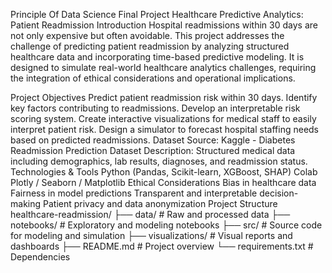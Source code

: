 Principle Of Data Science
Final Project
Healthcare Predictive Analytics: Patient Readmission
Introduction
Hospital readmissions within 30 days are not only expensive but often avoidable. This project addresses the challenge of predicting patient readmission by analyzing structured healthcare data and incorporating time-based predictive modeling. It is designed to simulate real-world healthcare analytics challenges, requiring the integration of ethical considerations and operational implications.

Project Objectives
Predict patient readmission risk within 30 days.
Identify key factors contributing to readmissions.
Develop an interpretable risk scoring system.
Create interactive visualizations for medical staff to easily interpret patient risk.
Design a simulator to forecast hospital staffing needs based on predicted readmissions.
Dataset
Source: Kaggle - Diabetes Readmission Prediction Dataset
Description: Structured medical data including demographics, lab results, diagnoses, and readmission status.
Technologies & Tools
Python (Pandas, Scikit-learn, XGBoost, SHAP)
Colab
Plotly / Seaborn / Matplotlib
Ethical Considerations
Bias in healthcare data
Fairness in model predictions
Transparent and interpretable decision-making
Patient privacy and data anonymization
Project Structure
healthcare-readmission/
├── data/                      # Raw and processed data
├── notebooks/                # Exploratory and modeling notebooks
├── src/                      # Source code for modeling and simulation
├── visualizations/           # Visual reports and dashboards
├── README.md                 # Project overview
└── requirements.txt          # Dependencies
